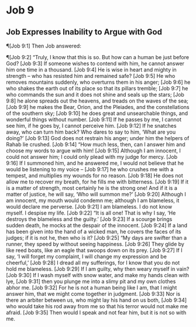 # Job 9

## Job Expresses Inability to Argue with God
¶[Job 9:1] Then Job answered:

¶[Job 9:2] “Truly, I know that this is so. But how can a human be just before God?
[Job 9:3] If someone wishes to contend with him, he cannot answer him one time in a thousand.
[Job 9:4] He is wise in heart and mighty in strength – who has resisted him and remained safe?
[Job 9:5] He who removes mountains suddenly, who overturns them in his anger;
[Job 9:6] he who shakes the earth out of its place so that its pillars tremble;
[Job 9:7] he who commands the sun and it does not shine and seals up the stars;
[Job 9:8] he alone spreads out the heavens, and treads on the waves of the sea;
[Job 9:9] he makes the Bear, Orion, and the Pleiades, and the constellations of the southern sky;
[Job 9:10] he does great and unsearchable things, and wonderful things without number.
[Job 9:11] If he passes by me, I cannot see him, if he goes by, I cannot perceive him.
[Job 9:12] If he snatches away, who can turn him back? Who dares to say to him, ‘What are you doing?’
[Job 9:13] God does not restrain his anger; under him the helpers of Rahab lie crushed.
[Job 9:14] “How much less, then, can I answer him and choose my words to argue with him!
[Job 9:15] Although I am innocent, I could not answer him; I could only plead with my judge for mercy.
[Job 9:16] If I summoned him, and he answered me, I would not believe that he would be listening to my voice –
[Job 9:17] he who crushes me with a tempest, and multiplies my wounds for no reason.
[Job 9:18] He does not allow me to recover my breath, for he fills me with bitterness.
[Job 9:19] If it is a matter of strength, most certainly he is the strong one! And if it is a matter of justice, he will say, ‘Who will summon me?’
[Job 9:20] Although I am innocent, my mouth would condemn me; although I am blameless, it would declare me perverse.
[Job 9:21] I am blameless. I do not know myself. I despise my life.
[Job 9:22] “It is all one! That is why I say, ‘He destroys the blameless and the guilty.’
[Job 9:23] If a scourge brings sudden death, he mocks at the despair of the innocent.
[Job 9:24] If a land has been given into the hand of a wicked man, he covers the faces of its judges; if it is not he, then who is it?
[Job 9:25] “My days are swifter than a runner, they speed by without seeing happiness.
[Job 9:26] They glide by like reed boats, like an eagle that swoops down on its prey.
[Job 9:27] If I say, ‘I will forget my complaint, I will change my expression and be cheerful,’
[Job 9:28] I dread all my sufferings, for I know that you do not hold me blameless.
[Job 9:29] If I am guilty, why then weary myself in vain?
[Job 9:30] If I wash myself with snow water, and make my hands clean with lye,
[Job 9:31] then you plunge me into a slimy pit and my own clothes abhor me.
[Job 9:32] For he is not a human being like I am, that I might answer him, that we might come together in judgment.
[Job 9:33] Nor is there an arbiter between us, who might lay his hand on us both,
[Job 9:34] who would take his rod away from me so that his terror would not make me afraid.
[Job 9:35] Then would I speak and not fear him, but it is not so with me.
